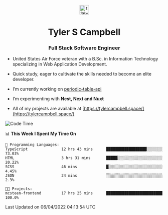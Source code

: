 <p align="center">
<a href="https://www.linkedin.com/in/t36campbell" target="blank"><img align="center" src="https://ik.imagekit.io/t36campbell/Portfolio/linkedin.png.original_m8bbGgPh6.png" alt="t36campbell" height="30" width="30" /></a>
</p>
<h1 align="center">Tyler S Campbell</h1>
<h3 align="center">Full Stack Software Engineer</h3>

* United States Air Force veteran with a B.Sc. in Information Technology specializing in Web Application Development. 

* Quick study, eager to cultivate the skills needed to become an elite developer.

* I’m currently working on [periodic-table-api](https://github.com/t36campbell/periodic-table-api)

* I’m experimenting with **Nest, Next and Nuxt**

* All of my projects are available at [https://tylercampbell.space/](https://tylercampbell.space/)

<!--START_SECTION:waka-->
![Code Time](http://img.shields.io/badge/Code%20Time-1%2C547%20hrs%2033%20mins-blue)

📊 **This Week I Spent My Time On** 

```text
💬 Programming Languages: 
TypeScript               12 hrs 43 mins      ██████████████████░░░░░░░   73.03% 
HTML                     3 hrs 31 mins       █████░░░░░░░░░░░░░░░░░░░░   20.22% 
SCSS                     46 mins             █░░░░░░░░░░░░░░░░░░░░░░░░   4.45% 
JSON                     24 mins             ░░░░░░░░░░░░░░░░░░░░░░░░░   2.3%

🐱‍💻 Projects: 
mcsteen-frontend         17 hrs 25 mins      █████████████████████████   100.0%

```


 Last Updated on 06/04/2022 04:13:54 UTC
<!--END_SECTION:waka-->
